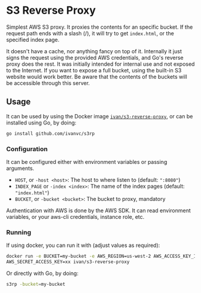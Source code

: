 # S3 Reverse Proxy

Simplest AWS S3 proxy. It proxies the contents for an specific bucket. If the
request path ends with a slash (/), it will try to get `index.html`, or the
specified index page.

It doesn't have a cache, nor anything fancy on top of it. Internally it just
signs the request using the provided AWS credentials, and Go's reverse
proxy does the rest. It was initially intended for internal use and not
exposed to the Internet. If you want to expose a full bucket, using the built-in
S3 website would work better. Be aware that the contents of the buckets will be
accessible through this server.

## Usage

It can be used by using the Docker image [`ivan/s3-reverse-proxy`][docker], or
can be installed using Go, by doing:

```bash
go install github.com/ivanvc/s3rp
```

[docker]: https://hub.docker.com/r/ivan/s3-reverse-proxy

### Configuration

It can be configured either with environment variables or passing arguments.

* `HOST`, or `-host <host>`: The host to where listen to (default: `":8080"`)
* `INDEX_PAGE` or `-index <index>`: The name of the index pages
  (default: `"index.html"`)
* `BUCKET`, or `-bucket <bucket>`: The bucket to proxy, mandatory

Authentication with AWS is done by the AWS SDK. It can read environment
variables, or your aws-cli credentials, instance role, etc.

### Running

If using docker, you can run it with (adjust values as required):

```bash
docker run -e BUCKET=my-bucket -e AWS_REGION=us-west-2 AWS_ACCESS_KEY_ID=xx \
AWS_SECRET_ACCESS_KEY=xx ivan/s3-reverse-proxy
```

Or directly with Go, by doing:

```bash
s3rp -bucket=my-bucket
```
